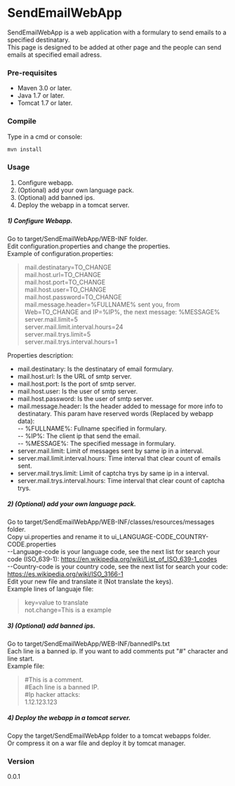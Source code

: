 # SendEmailWebApp

SendEmailWebApp is a web application with a formulary to send emails to a specified destinatary.  
This page is designed to be added at other page and the people can send emails at specified email adress.

### Pre-requisites
* Maven 3.0 or later.
* Java 1.7 or later.
* Tomcat 1.7 or later.

### Compile
Type in a cmd or console:
```sh
mvn install
```

### Usage
1) Configure webapp.  
2) (Optional) add your own language pack.  
3) (Optional) add banned ips.
4) Deploy the webapp in a tomcat server.  

##### 1) Configure Webapp.
Go to target/SendEmailWebApp/WEB-INF folder.  
Edit configuration.properties and change the properties.  
Example of configuration.properties:  
> mail.destinatary=TO_CHANGE  
> mail.host.url=TO_CHANGE  
> mail.host.port=TO_CHANGE  
> mail.host.user=TO_CHANGE  
> mail.host.password=TO_CHANGE  
> mail.message.header=%FULLNAME% sent you, from Web=TO_CHANGE and IP=%IP%, the next message: %MESSAGE%  
> server.mail.limit=5  
> server.mail.limit.interval.hours=24  
> server.mail.trys.limit=5  
> server.mail.trys.interval.hours=1  

Properties description: 
- mail.destinatary: Is the destinatary of email formulary.  
- mail.host.url: Is the URL of smtp server.  
- mail.host.port: Is the port of smtp server.  
- mail.host.user: Is the user of smtp server.  
- mail.host.password: Is the user of smtp server.  
- mail.message.header: Is the header added to message for more info to destinatary. This param have reserved words (Replaced by webapp data):  
-- %FULLNAME%: Fullname specified in formulary.  
-- %IP%: The client ip that send the email.  
-- %MESSAGE%: The specified message in formulary.  
- server.mail.limit: Limit of messages sent by same ip in a interval.  
- server.mail.limit.interval.hours: Time interval that clear count of emails sent.  
- server.mail.trys.limit: Limit of captcha trys by same ip in a interval.  
- server.mail.trys.interval.hours:  Time interval that clear count of captcha trys.  

##### 2) (Optional) add your own language pack.
Go to target/SendEmailWebApp/WEB-INF/classes/resources/messages folder.  
Copy ui.properties and rename it to ui_LANGUAGE-CODE_COUNTRY-CODE.properties  
--Language-code is your language code, see the next list for search your code (ISO_639-1): https://en.wikipedia.org/wiki/List_of_ISO_639-1_codes  
--Country-code is your country code, see the next list for search your code: https://es.wikipedia.org/wiki/ISO_3166-1   
Edit your new file and translate it (Not translate the keys).  
Example lines of languaje file:  
> key=value to translate  
> not.change=This is a example  

##### 3) (Optional) add banned ips.
Go to target/SendEmailWebApp/WEB-INF/bannedIPs.txt  
Each line is a banned ip. If you want to add comments put "#" character and line start.    
Example file:
> \#This is a comment.  
> \#Each line is a banned IP.  
> \#Ip hacker attacks:  
> 1.12.123.123    

##### 4) Deploy the webapp in a tomcat server.
Copy the target/SendEmailWebApp folder to a tomcat webapps folder.  
Or compress it on a war file and deploy it by tomcat manager.  

### Version
0.0.1
